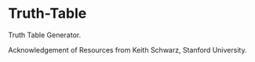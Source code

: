 # Truth-Table
Truth Table Generator.

Acknowledgement of Resources from Keith Schwarz, Stanford University.

